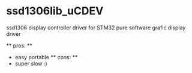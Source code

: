 # ssd1306lib_uCDEV
ssd1306 display controller driver for STM32
pure software grafic display driver

** pros: **
* easy portable
** cons: **
* super slow :)
